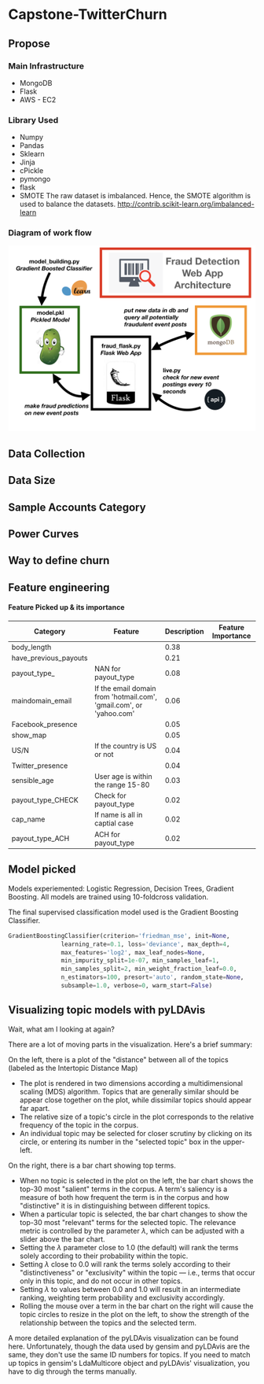 # Capstone-TwitterChurn


## Propose

### Main Infrastructure
- MongoDB
- Flask
- AWS - EC2

### Library Used
- Numpy
- Pandas
- Sklearn
- Jinja
- cPickle
- pymongo
- flask
- SMOTE The raw dataset is imbalanced. Hence, the SMOTE algorithm is used to balance the datasets.
http://contrib.scikit-learn.org/imbalanced-learn 


### Diagram of work flow 
![App Architecture](https://github.com/margaretnym/event-fraud-detection/blob/master/images/fraud_detection.png)

## Data Collection
## Data Size
## Sample Accounts Category
## Power Curves
## Way to define churn
## Feature engineering

#### Feature Picked up & its importance
Category | Feature |Description | Feature Importance
------------ | ------------- | -------------| -------------
body_length|                  |0.38
have_previous_payouts||0.21
payout_type_|NAN for payout_type|0.08
maindomain_email|If the email domain from 'hotmail.com', 'gmail.com', or 'yahoo.com'|0.06
Facebook_presence|            |0.05
show_map|                     |0.05
US/N|If the country is US or not|0.04
Twitter_presence|             |0.04
sensible_age|User age is within the range 15-80                 |0.03
payout_type_CHECK|Check for payout_type             |0.02
cap_name|If name is all in captial case                     |0.02
payout_type_ACH|ACH for payout_type              |0.02

## Model picked
Models experiemented: Logistic Regression, Decision Trees, Gradient Boosting. 
All models are trained using 10-foldcross validation.

The final supervised classification model used is the Gradient Boosting Classifier.
```python
GradientBoostingClassifier(criterion='friedman_mse', init=None,
               learning_rate=0.1, loss='deviance', max_depth=4,
               max_features='log2', max_leaf_nodes=None,
               min_impurity_split=1e-07, min_samples_leaf=1,
               min_samples_split=2, min_weight_fraction_leaf=0.0,
               n_estimators=100, presort='auto', random_state=None,
               subsample=1.0, verbose=0, warm_start=False)
```
## Visualizing topic models with pyLDAvis


Wait, what am I looking at again?

There are a lot of moving parts in the visualization. Here's a brief summary:

On the left, there is a plot of the "distance" between all of the topics (labeled as the Intertopic Distance Map)
- The plot is rendered in two dimensions according a multidimensional scaling (MDS) algorithm. Topics that are generally similar should be appear close together on the plot, while dissimilar topics should appear far apart.
- The relative size of a topic's circle in the plot corresponds to the relative frequency of the topic in the corpus.
- An individual topic may be selected for closer scrutiny by clicking on its circle, or entering its number in the "selected topic" box in the upper-left.

On the right, there is a bar chart showing top terms.
- When no topic is selected in the plot on the left, the bar chart shows the top-30 most "salient" terms in the corpus. A term's saliency is a measure of both how frequent the term is in the corpus and how "distinctive" it is in distinguishing between different topics.
- When a particular topic is selected, the bar chart changes to show the top-30 most "relevant" terms for the selected topic. The relevance metric is controlled by the parameter $\lambda$, which can be adjusted with a slider above the bar chart.
- Setting the $\lambda$ parameter close to 1.0 (the default) will rank the terms solely according to their probability within the topic.
- Setting $\lambda$ close to 0.0 will rank the terms solely according to their "distinctiveness" or "exclusivity" within the topic — i.e., terms that occur only in this topic, and do not occur in other topics.
- Setting $\lambda$ to values between 0.0 and 1.0 will result in an intermediate ranking, weighting term probability and exclusivity accordingly.
- Rolling the mouse over a term in the bar chart on the right will cause the topic circles to resize in the plot on the left, to show the strength of the relationship between the topics and the selected term.

A more detailed explanation of the pyLDAvis visualization can be found here. Unfortunately, though the data used by gensim and pyLDAvis are the same, they don't use the same ID numbers for topics. If you need to match up topics in gensim's LdaMulticore object and pyLDAvis' visualization, you have to dig through the terms manually.

